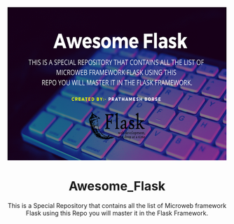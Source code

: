 <div align="center">
	<img width="500" height="350" src="media/logo.png" alt="Awesome_Flask">
	<br>
  
# Awesome_Flask
This is a Special Repository that contains all the list of Microweb framework Flask using this Repo you will master it in the Flask Framework.
